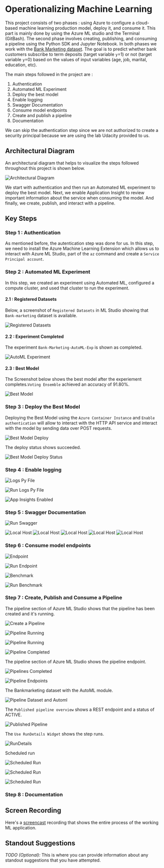 # Operationalizing Machine Learning

This project consists of two phases :  using Azure to configure a cloud-based machine learning production model, deploy it, and consume it. This part is mainly done by using the Azure ML studio and the Terminal (GitBash). The second phase involves creating, publishing, and consuming a pipeline using the Python SDK and Jupyter Notebook. In both phases we work with the [Bank Marketing dataset](https://automlsamplenotebookdata.blob.core.windows.net/automl-sample-notebook-data/bankmarketing_train.csv). The goal is to predict whether bank customers subscribe to term deposits (target variable `y`=1) or not (target variable `y`=0) based on the values of input variables (age, job, marital, education, etc).

The main steps followed in the project are :

1. Authentication
2. Automated ML Experiment
3. Deploy the best model
4. Enable logging
5. Swagger Documentation
6. Consume model endpoints
7. Create and publish a pipeline
8. Documentation

We can skip the authentication step since we are not authorized to create a security principal because we are using the lab Udacity provided to us.

## Architectural Diagram

An architectural diagram that helps to visualize the steps followed throughout this project is shown below. 

![Architectural Diagram](https://github.com/nbelmokhtar/Udacity_AZMLND_Project_2_Operationalizing_ML/blob/master/starter_files/screenshots/architectual_diagram.png) 

We start with authentication and then run an Automated ML experiment to deploy the best model. Next, we enable Application Insight to review important information about the service when consuming the model. And finally, we create, publish, and interact with a pipeline. 

## Key Steps

### Step 1 : Authentication

As mentioned before, the autentication step was done for us. In this step, we need to install the Azure Machine Learning Extension which allows us to interact with Azure ML Studio, part of the `az` command and create a `Service Principal account`. 

### Step 2 : Automated ML Experiment

In this step, we created an experiment using Automated ML, configured a compute cluster, and used that cluster to run the experiment. 

#### 2.1 : Registered Datasets

Below, a screenshot of `Registered Datasets` in ML Studio showing that `Bank-marketing` dataset is available.

![Registered Datasets](https://github.com/nbelmokhtar/Udacity_AZMLND_Project_2_Operationalizing_ML/blob/master/starter_files/screenshots/01_registered_datasets.PNG) 

#### 2.2 : Experiment Completed

The experiment `Bank-Marketing-AutoML-Exp` is shown as completed.

![AutoML Experiment](https://github.com/nbelmokhtar/Udacity_AZMLND_Project_2_Operationalizing_ML/blob/master/starter_files/screenshots/02_autoML_experiment.PNG) 

#### 2.3 : Best Model

The Screenshot below shows the best model after the experiement completes.`Voting Ensemble` achieved an accuracy of 91.80%.

![Best Model](https://github.com/nbelmokhtar/Udacity_AZMLND_Project_2_Operationalizing_ML/blob/master/starter_files/screenshots/04_autoML_best_model.PNG)  

### Step 3 : Deploy the Best Model

Deploying the Best Model using the `Azure Container Instance` and `Enable authentication` will allow to interact with the HTTP API service and interact with the model by sending data over POST requests.

![Best Model Deploy](https://github.com/nbelmokhtar/Udacity_AZMLND_Project_2_Operationalizing_ML/blob/master/starter_files/screenshots/05_autoML_best_model_deploy.PNG)

The deploy status shows succeeded.

![Best Model Deploy Status](https://github.com/nbelmokhtar/Udacity_AZMLND_Project_2_Operationalizing_ML/blob/master/starter_files/screenshots/06_autoML_best_model_deploy_status.PNG)

### Step 4 : Enable logging

![Logs Py File](https://github.com/nbelmokhtar/Udacity_AZMLND_Project_2_Operationalizing_ML/blob/master/starter_files/screenshots/07_logs_py.PNG)

![Run Logs Py File](https://github.com/nbelmokhtar/Udacity_AZMLND_Project_2_Operationalizing_ML/blob/master/starter_files/screenshots/08_run_logs_py.PNG)

![App Insights Enabled](https://github.com/nbelmokhtar/Udacity_AZMLND_Project_2_Operationalizing_ML/blob/master/starter_files/screenshots/09_app_insights_enabled.PNG)

### Step 5 : Swagger Documentation

![Run Swagger](https://github.com/nbelmokhtar/Udacity_AZMLND_Project_2_Operationalizing_ML/blob/master/starter_files/screenshots/10_run_swagger_sh.PNG)

![Local Host](https://github.com/nbelmokhtar/Udacity_AZMLND_Project_2_Operationalizing_ML/blob/master/starter_files/screenshots/12_local_host_8000_explore.PNG)
![Local Host](https://github.com/nbelmokhtar/Udacity_AZMLND_Project_2_Operationalizing_ML/blob/master/starter_files/screenshots/13_local_host_8000_explore.PNG)
![Local Host](https://github.com/nbelmokhtar/Udacity_AZMLND_Project_2_Operationalizing_ML/blob/master/starter_files/screenshots/14_local_host_8000_explore.PNG)
![Local Host](https://github.com/nbelmokhtar/Udacity_AZMLND_Project_2_Operationalizing_ML/blob/master/starter_files/screenshots/15_local_host_8000_explore.PNG)
![Local Host](https://github.com/nbelmokhtar/Udacity_AZMLND_Project_2_Operationalizing_ML/blob/master/starter_files/screenshots/16_local_host_8000_explore.PNG)

### Step 6 : Consume model endpoints

![Endpoint](https://github.com/nbelmokhtar/Udacity_AZMLND_Project_2_Operationalizing_ML/blob/master/starter_files/screenshots/17_endpoint_py.PNG)

![Run Endpoint](https://github.com/nbelmokhtar/Udacity_AZMLND_Project_2_Operationalizing_ML/blob/master/starter_files/screenshots/18_run_endpoint_py_1.PNG)

![Benchmark](https://github.com/nbelmokhtar/Udacity_AZMLND_Project_2_Operationalizing_ML/blob/master/starter_files/screenshots/19_benchmark_sh.PNG)

![Run Benchmark](https://github.com/nbelmokhtar/Udacity_AZMLND_Project_2_Operationalizing_ML/blob/master/starter_files/screenshots/20_run_benchmark_sh_1.PNG)

### Step 7 : Create, Publish and Consume a Pipeline

The pipeline section of Azure ML Studio shows that the pipeline has been created and it's running.

![Create a Pipeline](https://github.com/nbelmokhtar/Udacity_AZMLND_Project_2_Operationalizing_ML/blob/master/starter_files/screenshots/21_pipeline_created.PNG)

![Pipeline Running](https://github.com/nbelmokhtar/Udacity_AZMLND_Project_2_Operationalizing_ML/blob/master/starter_files/screenshots/22_pipeline_running.PNG)

![Pipeline Running](https://github.com/nbelmokhtar/Udacity_AZMLND_Project_2_Operationalizing_ML/blob/master/starter_files/screenshots/23_pipeline_running.PNG)

![Pipeline Completed](https://github.com/nbelmokhtar/Udacity_AZMLND_Project_2_Operationalizing_ML/blob/master/starter_files/screenshots/24_pipeline_completed.PNG)

The pipeline section of Azure ML Studio shows the pipeline endpoint.

![Pipelines Completed](https://github.com/nbelmokhtar/Udacity_AZMLND_Project_2_Operationalizing_ML/blob/master/starter_files/screenshots/25_pipelines_completed.PNG)

![Pipeline Endpoints](https://github.com/nbelmokhtar/Udacity_AZMLND_Project_2_Operationalizing_ML/blob/master/starter_files/screenshots/26_pipeline_endpoints.PNG)

The Bankmarketing dataset with the AutoML module.

![Pipeline Dataset and Automl](https://github.com/nbelmokhtar/Udacity_AZMLND_Project_2_Operationalizing_ML/blob/master/starter_files/screenshots/27_pipeline_dataset_and_automl_module.PNG)

The `Published pipeline overview` shows a REST endpoint and a status of ACTIVE.

![Published Pipeline](https://github.com/nbelmokhtar/Udacity_AZMLND_Project_2_Operationalizing_ML/blob/master/starter_files/screenshots/28_published_pipeline_overview.PNG)

The `Use RunDetails Widget` shows the step runs.

![RunDetails](https://github.com/nbelmokhtar/Udacity_AZMLND_Project_2_Operationalizing_ML/blob/master/starter_files/screenshots/29_rundetails.PNG)

Scheduled run

![Scheduled Run](https://github.com/nbelmokhtar/Udacity_AZMLND_Project_2_Operationalizing_ML/blob/master/starter_files/screenshots/30_scheduled_runs_1.PNG)

![Scheduled Run](https://github.com/nbelmokhtar/Udacity_AZMLND_Project_2_Operationalizing_ML/blob/master/starter_files/screenshots/30_scheduled_runs_2.PNG)

![Scheduled Run](https://github.com/nbelmokhtar/Udacity_AZMLND_Project_2_Operationalizing_ML/blob/master/starter_files/screenshots/31_automl_module.PNG)

### Step 8 : Documentation

## Screen Recording

Here's a [screencast](https://www.dropbox.com/s/9f96vbuqten905g/NB-Udacity-AZMLND-Project-2.mp4?dl=0) recording that shows the entire process of the working ML application.

## Standout Suggestions
*TODO (Optional):* This is where you can provide information about any standout suggestions that you have attempted.
